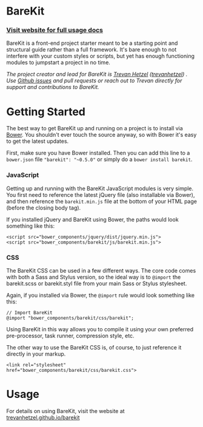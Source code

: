 BareKit
==========

### [Visit website for full usage docs](http://trevanhetzel.github.io/barekit)

BareKit is a front-end project starter meant to be a starting point and structural guide rather than a full framework. It's bare enough to not interfere with your custom styles or scripts, but yet has enough functioning modules to jumpstart a project in no time.

_The project creator and lead for BareKit is [Trevan Hetzel](http://appendto.com/team/trevan-hetzel/) ([trevanhetzel](https://github.com/trevanhetzel)) . Use [Github issues](http://github.com/trevanhetzel/barekit) and pull requests or reach out to Trevan directly for support and contributions to BareKit._

# Getting Started

The best way to get BareKit up and running on a project is to install via [Bower](http://bower.io/). You shouldn't ever touch the source anyway, so with Bower it's easy to get the latest updates.

First, make sure you have Bower installed. Then you can add this line to a `bower.json` file `"barekit": "~0.5.0"` or simply do a `bower install barekit`.


### JavaScript

Getting up and running with the BareKit JavaScript modules is very simple. You first need to reference the latest jQuery file (also installable via Bower), and then reference the `barekit.min.js` file at the bottom of your HTML page (before the closing body tag).

If you installed jQuery and BareKit using Bower, the paths would look something like this:

```
<script src="bower_components/jquery/dist/jquery.min.js">
<script src="bower_components/barekit/js/barekit.min.js">
```

### CSS

The BareKit CSS can be used in a few different ways. The core code comes with both a Sass and Stylus version, so the ideal way is to `@import` the barekit.scss or barekit.styl file from your main Sass or Stylus stylesheet.

Again, if you installed via Bower, the `@import` rule would look something like this:

```
// Import BareKit
@import "bower_components/barekit/css/barekit";
```

Using BareKit in this way allows you to compile it using your own preferred pre-processor, task runner, compression style, etc.

The other way to use the BareKit CSS is, of course, to just reference it directly in your markup.

```
<link rel="stylesheet" href="bower_components/barekit/css/barekit.css">
```

# Usage

For details on using BareKit, visit the website at [trevanhetzel.github.io/barekit](http://trevanhetzel.github.io/barekit)